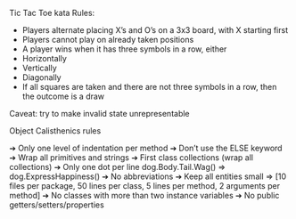 Tic Tac Toe kata
Rules:
- Players alternate placing X’s and O’s on a 3x3 board, with X starting first
- Players cannot play on already taken positions
- A player wins when it has three symbols in a row, either
- Horizontally
- Vertically
- Diagonally
- If all squares are taken and there are not three symbols in a row, then the
outcome is a draw

Caveat: try to make invalid state unrepresentable

Object Calisthenics rules

➔ Only one level of indentation per method
➔ Don’t use the ELSE keyword
➔ Wrap all primitives and strings
➔ First class collections (wrap all collections)
➔ Only one dot per line dog.Body.Tail.Wag() => dog.ExpressHappiness()
➔ No abbreviations
➔ Keep all entities small => [10 files per package, 50 lines per class, 5 lines per method, 2 arguments per method]
➔ No classes with more than two instance variables
➔ No public getters/setters/properties